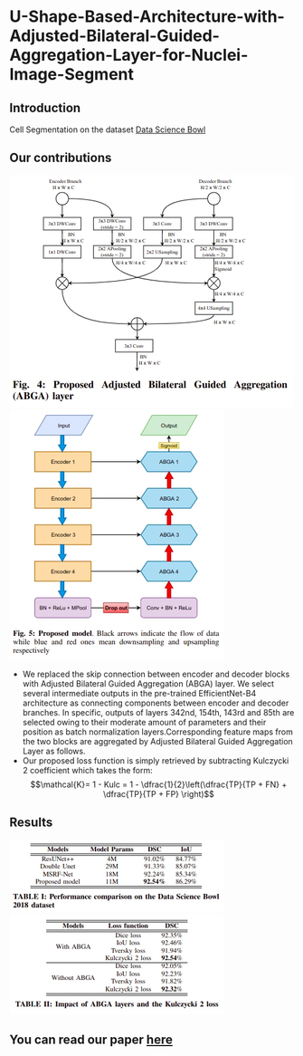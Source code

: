 # U-Shape-Based-Architecture-with-Adjusted-Bilateral-Guided-Aggregation-Layer-for-Nuclei-Image-Segment
## Introduction
Cell Segmentation on the dataset [Data Science Bowl](https://www.kaggle.com/c/data-science-bowl-2018)
## Our contributions
![abga](https://github.com/tswizzle141/U-Shape-Based-Architecture-with-Adjusted-Bilateral-Guided-Aggregation-Layer-for-Nuclei-Image-Segment/blob/main/1.jpg)
![proposed-model](https://github.com/tswizzle141/U-Shape-Based-Architecture-with-Adjusted-Bilateral-Guided-Aggregation-Layer-for-Nuclei-Image-Segment/blob/main/2.jpg)
* We replaced the skip connection between encoder and decoder blocks with Adjusted Bilateral Guided Aggregation (ABGA) layer. We select several intermediate outputs in the pre-trained EfficientNet-B4 architecture as connecting components between encoder and decoder branches. In specific, outputs of layers 342nd, 154th, 143rd and 85th are selected owing to their moderate amount of parameters and their position as batch normalization layers.Corresponding feature maps from the two blocks are aggregated by Adjusted Bilateral Guided Aggregation Layer as follows. 
* Our proposed loss function is simply retrieved by subtracting Kulczycki 2 coefficient which takes the form:
$$\mathcal{K}= 1 - Kulc = 1 - \dfrac{1}{2}\left(\dfrac{TP}{TP + FN} + \dfrac{TP}{TP + FP} \right)$$
## Results
![table1](https://github.com/tswizzle141/U-Shape-Based-Architecture-with-Adjusted-Bilateral-Guided-Aggregation-Layer-for-Nuclei-Image-Segment/blob/main/3.jpg)
![table2](https://github.com/tswizzle141/U-Shape-Based-Architecture-with-Adjusted-Bilateral-Guided-Aggregation-Layer-for-Nuclei-Image-Segment/blob/main/4.jpg)

## You can read our paper [here](https://doi.org/10.1109/ICCE55644.2022.9852083)
